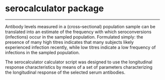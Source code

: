 serocalculator package
=====================

------------------------------------------------------------------------

Antibody levels measured in a (cross–sectional) population sample can be
translated into an estimate of the frequency with which seroconversions
(infections) occur in the sampled population. Formulated simply: the
presence of many high titres indicates that many subjects likely
experienced infection recently, while low titres indicate a low
frequency of infections in the sampled population.

The serocalculator calculator script was designed to use the longitudinal
response characteristics by means of a set of parameters characterizing
the longitudinal response of the selected serum antibodies.
